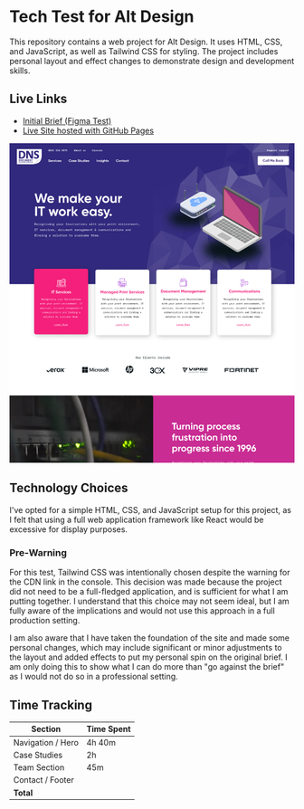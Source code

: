 # Tech Test for Alt Design

This repository contains a web project for Alt Design. It uses HTML, CSS, and JavaScript, as well as Tailwind CSS for styling. The project includes personal layout and effect changes to demonstrate design and development skills.

## Live Links

- [Initial Brief (Figma Test)](https://www.figma.com/design/Yg7HazBCnaefNEwgvPFRUo/Alt-Dev-Test?node-id=0-1&p=f&t=sXZpc6RWVV6qVkbR-0)
- [Live Site hosted with GitHub Pages](https://conor-timmis.github.io/tech-test-alt/)

![screenshot](documentation/preview.png)

## Technology Choices

I've opted for a simple HTML, CSS, and JavaScript setup for this project, as I felt that using a full web application framework like React would be excessive for display purposes.

### Pre-Warning

For this test, Tailwind CSS was intentionally chosen despite the warning for the CDN link in the console. This decision was made because the project did not need to be a full-fledged application, and is sufficient for what I am putting together. I understand that this choice may not seem ideal, but I am fully aware of the implications and would not use this approach in a full production setting.

I am also aware that I have taken the foundation of the site and made some personal changes, which may include significant or minor adjustments to the layout and added effects to put my personal spin on the original brief. I am only doing this to show what I can do more than "go against the brief" as I would not do so in a professional setting.

## Time Tracking

| Section           | Time Spent |
| ----------------- | ---------- |
| Navigation / Hero | 4h 40m     |
| Case Studies      | 2h         |
| Team Section      | 45m        |
| Contact / Footer  |            |
| **Total**         |            |

